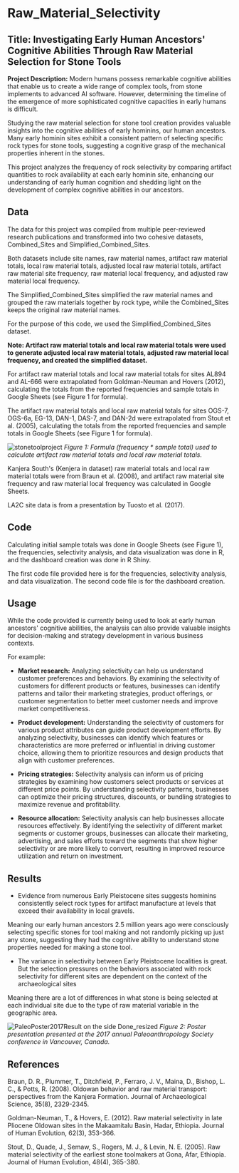 # Raw_Material_Selectivity
## Title: Investigating Early Human Ancestors' Cognitive Abilities Through Raw Material Selection for Stone Tools

**Project Description:** Modern humans possess remarkable cognitive abilities that enable us to create a wide range of complex tools, from stone implements to advanced AI software. However, determining the timeline of the emergence of more sophisticated cognitive capacities in early humans is difficult.

Studying the raw material selection for stone tool creation provides valuable insights into the cognitive abilities of early hominins, our human ancestors. Many early hominin sites exhibit a consistent pattern of selecting specific rock types for stone tools, suggesting a cognitive grasp of the mechanical properties inherent in the stones. 

This project analyzes the frequency of rock selectivity by comparing artifact quantities to rock availability at each early hominin site, enhancing our understanding of early human cognition and shedding light on the development of complex cognitive abilities in our ancestors.

## Data

The data for this project was compiled from multiple peer-reviewed research publications and transformed into two cohesive datasets, Combined_Sites and Simplified_Combined_Sites. 

Both datasets include site names, raw material names, artifact raw material totals, local raw material totals, adjusted local raw material totals, artifact raw material site frequency, raw material local frequency, and adjusted raw material local frequency. 

The Simplified_Combined_Sites simplified the raw material names and grouped the raw materials together by rock type, while the Combined_Sites keeps the original raw material names. 

For the purpose of this code, we used the Simplified_Combined_Sites dataset.

**Note: Artifact raw material totals and local raw material totals were used to generate adjusted local raw material totals, adjusted raw material local frequency, and created the simplified dataset.**

For artifact raw material totals and local raw material totals for sites AL894 and AL-666 were extrapolated from Goldman-Neuman and Hovers (2012), calculating the totals from the reported frequencies and sample totals in Google Sheets (see Figure 1 for formula). 

The artifact raw material totals and local raw material totals for sites OGS-7,	OGS-6a,	EG-13, DAN-1, DAS-7,	and DAN-2d were extrapolated from Stout et al. (2005), calculating the totals from the reported frequencies and sample totals in Google Sheets (see Figure 1 for formula). 

![stonetoolproject](https://github.com/ktuosto/Raw_Material_Selectivity/assets/49923281/c1f1a9c2-2a3f-4a90-abd0-cbe281bf1de0)
*Figure 1: Formula (frequency * sample total) used to calculate artifact raw material totals and local raw material totals.*

Kanjera South's (Kenjera in dataset) raw material totals and local raw material totals were from Braun et al. (2008), and artifact raw material site frequency and raw material local frequency was calculated in Google Sheets. 

LA2C site data is from a presentation by Tuosto et al. (2017). 

## Code

Calculating initial sample totals was done in Google Sheets (see Figure 1), the frequencies, selectivity analysis, and data visualization was done in R, and the dashboard creation was done in R Shiny. 

The first code file provided here is for the frequencies, selectivity analysis, and data visualization. The second code file is for the dashboard creation. 

## Usage

While the code provided is currently being used to look at early human ancestors' cognitive abilities, the analysis can also provide valuable insights for decision-making and strategy development in various business contexts. 

For example:

- **Market research:** Analyzing selectivity can help us understand customer preferences and behaviors. By examining the selectivity of customers for different products or features, businesses can identify patterns and tailor their marketing strategies, product offerings, or customer segmentation to better meet customer needs and improve market competitiveness.

- **Product development:** Understanding the selectivity of customers for various product attributes can guide product development efforts. By analyzing selectivity, businesses can identify which features or characteristics are more preferred or influential in driving customer choice, allowing them to prioritize resources and design products that align with customer preferences.

- **Pricing strategies:** Selectivity analysis can inform us of pricing strategies by examining how customers select products or services at different price points. By understanding selectivity patterns, businesses can optimize their pricing structures, discounts, or bundling strategies to maximize revenue and profitability.

- **Resource allocation:** Selectivity analysis can help businesses allocate resources effectively. By identifying the selectivity of different market segments or customer groups, businesses can allocate their marketing, advertising, and sales efforts toward the segments that show higher selectivity or are more likely to convert, resulting in improved resource utilization and return on investment.

## Results

- Evidence from numerous Early Pleistocene sites suggests hominins consistently select rock types for artifact manufacture at levels that exceed their availability in local gravels.

Meaning our early human ancestors 2.5 million years ago were consciously selecting specific stones for tool making and not randomly picking up just any stone, suggesting they had the cognitive ability to understand stone properties needed for making a stone tool. 

- The variance in selectivity between Early Pleistocene localities is great. But the selection pressures on the behaviors associated with rock selectivity for different sites are dependent on the context of the archaeological sites

Meaning there are a lot of differences in what stone is being selected at each individual site due to the type of raw material variable in the geographic area. 

![PaleoPoster2017Result on the side Done_resized](https://github.com/ktuosto/Raw_Material_Selectivity/assets/49923281/1b15105a-ae81-4bc5-b6e9-aa5094c1db5a)
*Figure 2: Poster presentation presented at the 2017 annual Paleoanthropology Society conference in Vancouver, Canada.*

## References 

Braun, D. R., Plummer, T., Ditchfield, P., Ferraro, J. V., Maina, D., Bishop, L. C., & Potts, R. (2008). Oldowan behavior and raw material transport: perspectives from the Kanjera Formation. Journal of Archaeological Science, 35(8), 2329-2345.

Goldman-Neuman, T., & Hovers, E. (2012). Raw material selectivity in late Pliocene Oldowan sites in the Makaamitalu Basin, Hadar, Ethiopia. Journal of Human Evolution, 62(3), 353-366.

Stout, D., Quade, J., Semaw, S., Rogers, M. J., & Levin, N. E. (2005). Raw material selectivity of the earliest stone toolmakers at Gona, Afar, Ethiopia. Journal of Human Evolution, 48(4), 365-380.
